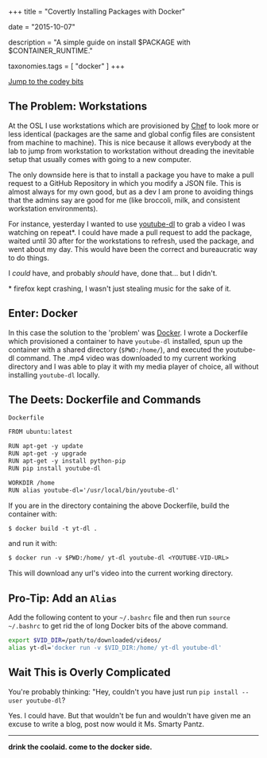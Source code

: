 +++
title = "Covertly Installing Packages with Docker"

date = "2015-10-07"

description = "A simple guide on install $PACKAGE with $CONTAINER_RUNTIME."

taxonomies.tags = [
    "docker"
]
+++

[Jump to the codey bits](#the-deets-dockerfile-and-commands)

## The Problem: Workstations

At the OSL I use workstations which are provisioned by
[Chef](https://en.wikipedia.org/wiki/Chef_%28software%29) to look more
or less identical (packages are the same and global config files are
consistent from machine to machine). This is nice because it allows
everybody at the lab to jump from workstation to workstation without
dreading the inevitable setup that usually comes with going to a new
computer.

The only downside here is that to install a package you have to make a
pull request to a GitHub Repository in which you modify a JSON file.
This is almost always for my own good, but as a dev I am prone to
avoiding things that the admins say are good for me (like broccoli,
milk, and consistent workstation environments).

For instance, yesterday I wanted to use
[youtube-dl](http://rg3.github.io/youtube-dl/) to grab a video I was
watching on repeat\*. I could have made a pull request to add the
package, waited until 30 after for the workstations to refresh, used the
package, and went about my day. This would have been the correct and
bureaucratic way to do things.

I *could* have, and probably *should* have, done that... but I didn't.

\* firefox kept crashing, I wasn't just stealing music for the sake of
it.

## Enter: Docker

In this case the solution to the 'problem' was
[Docker](https://en.wikipedia.org/wiki/Docker_%28software%29). I wrote a
Dockerfile which provisioned a container to have `youtube-dl` installed,
spun up the container with a shared directory (`$PWD:/home/`), and
executed the youtube-dl command. The .mp4 video was downloaded to my
current working directory and I was able to play it with my media player
of choice, all without installing `youtube-dl` locally.

## The Deets: Dockerfile and Commands

`Dockerfile`

```txt
FROM ubuntu:latest

RUN apt-get -y update
RUN apt-get -y upgrade
RUN apt-get -y install python-pip
RUN pip install youtube-dl

WORKDIR /home
RUN alias youtube-dl='/usr/local/bin/youtube-dl'
```

If you are in the directory containing the above Dockerfile, build the
container with:

```txt
$ docker build -t yt-dl .
```

and run it with:

```txt
$ docker run -v $PWD:/home/ yt-dl youtube-dl <YOUTUBE-VID-URL>
```

This will download any url's video into the current working directory.

## Pro-Tip: Add an `Alias`

Add the following content to your `~/.bashrc` file and then run
`source ~/.bashrc` to get rid the of long Docker bits of the above
command.

```bash
export $VID_DIR=/path/to/downloaded/videos/
alias yt-dl='docker run -v $VID_DIR:/home/ yt-dl youtube-dl'
```

## Wait This is Overly Complicated

You're probably thinking: "Hey, couldn't you have just run
`pip install --user youtube-dl`?

Yes. I could have. But that wouldn't be fun and wouldn't have given me
an excuse to write a blog, post now would it Ms. Smarty Pantz.

------------------------------------------------------------------------

**drink the coolaid. come to the docker side.**
